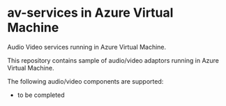 # av-services in Azure Virtual Machine
Audio Video services running in Azure Virtual Machine.

This repository contains sample of audio/video adaptors running in Azure Virtual Machine.
  
The following audio/video components are supported:
- to be completed
